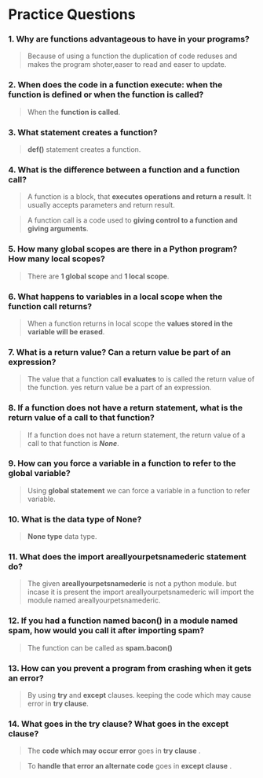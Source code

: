 # Practice Questions

### 1. Why are functions advantageous to have in your programs?

>Because of using a function the duplication  of code reduses and makes the program shoter,easer to read and easer to update.              

### 2. When does the code in a function execute: when the function is defined or when the function is called?

> When the **function is called**.

### 3. What statement creates a function?

> **def()** statement creates a function.

### 4. What is the difference between a function and a function call?

> A function is a block, that **executes operations and return a result**. It usually accepts parameters and return result.

>A function call is a code used to **giving control to a function and giving arguments**.

### 5. How many global scopes are there in a Python program? How many local scopes?

> There are **1 global scope** and **1 local scope**.

### 6. What happens to variables in a local scope when the function call returns?

> When a function returns in local scope the **values stored in the variable will be erased**.

### 7. What is a return value? Can a return value be part of an expression?

> The value that a function call **evaluates** to is called the return value of the function. yes return value be a part of an expression.

### 8. If a function does not have a return statement, what is the return value of a call to that function?

> If a function does not have a return statement, the return value of a call to that function is ***None***.

### 9. How can you force a variable in a function to refer to the global variable?

> Using **global statement** we can force a variable in a function to refer variable.

### 10. What is the data type of None?

> **None type** data type.

### 11. What does the import areallyourpetsnamederic statement do?

> The given **areallyourpetsnamederic** is not a python module. but incase it is present the import areallyourpetsnamederic will import the module named areallyourpetsnamederic.

### 12. If you had a function named bacon() in a module named spam, how would you call it after importing spam?

> The function can be called as **spam.bacon()**

### 13. How can you prevent a program from crashing when it gets an error?

> By using **try** and **except** clauses. keeping the code which may cause error in **try clause**.

### 14. What goes in the try clause? What goes in the except clause?

> The **code which may occur error** goes in **try clause** .

> To **handle that error an alternate code** goes in **except clause** .




